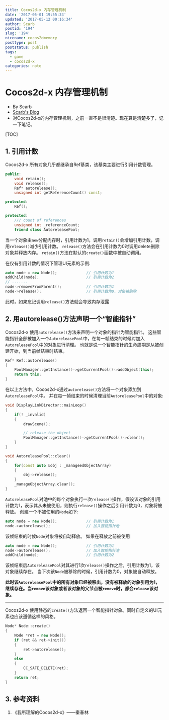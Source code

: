 ```yaml
---
title: Cocos2d-x 内存管理机制
date: '2017-05-01 19:55:34'
updated: '2017-05-12 00:16:34'
author: Scarb
postid: '194'
slug: '194'
nicename: cocos2dmemory
posttype: post
poststatus: publish
tags:
  - game
  - cocos2d-x
categories: note
---
```


# Cocos2d-x 内存管理机制

* By Scarb
* [Scarb's Blog](http://www.cnscarb.com/)
* 对Cocos2d-x的内存管理机制，之前一直不是很清楚。现在算是清楚多了，记一下笔记。

[TOC]

## 1. 引用计数

Cocos2d-x 所有对象几乎都继承自Ref基类，该基类主要进行引用计数管理。

```C++
public:
    void retain();
    void release();
    Ref* autorelease();
    unsigned int getReferenceCount() const;

protected:
    Ref();

protected:
    /// count of references
    unsigned int _referenceCount;
    friend class AutoreleasePool;
```

当一个对象由`new`分配内存时，引用计数为1，调用`retain()`会增加引用计数，调用`release()`减少引用计数。
`release()`方法会在引用计数为0时调用delete删除对象并释放内存。
`retain()`方法在默认的`create()`函数中被自动调用。

在仅有引用计数的情况下管理UI元素的示例:

```C++
auto node = new Node();             // 引用计数为1
addChild(node);                     // 引用计数为2
// .......
node->removeFromParent();           // 引用计数为1
node->release();                    // 引用计数为0，对象被删除
```

此时，如果忘记调用`release()`方法就会导致内存泄露

## 2. 用autorelease()方法声明一个“智能指针”

Cocos2d-x 使用`autorelease()`方法来声明一个对象的指针为智能指针。
这些智能指针全部被加入一个`AutoreleasePool`中，在每一帧结束的时候对加入`AutoreleasePool`中的对象进行清理。
也就是说一个智能指针的生命周期是从被创建开始，到当前帧结束时结束。

```C++
Ref* Ref::autorelease()
{
    PoolManager::getInstance()->getCurrentPool()->addObject(this);
    return this;
}
```

在以上方法中，Cocos2d-x通过`autorelease()`方法将一个对象添加到`AutoreleasePool`中。
并在每一帧结束的时候清理当前`AutoreleasePool`中的对象:

```C++
void DisplayLinkDirector::mainLoop()
{
    if(! _invalid)
    {
        drawScene();

        // release the object
        PoolManager::getInstance()->getCurrentPool()->clear();
    }
}

void AutoreleasePool::clear()
{
    for(const auto &obj : _manageedObjectArray)
    {
        obj->release();
    }
    _manageObjectArray.clear();
}
```

`AutoreleasePool`对池中的每个对象执行一次`release()`操作，假设该对象的引用计数为1，表示其从未被使用，则执行`release()`操作之后引用计数为0，对象将被释放。
创建一个不被使用的`Node`如下:

```C++
auto node = new Node();             // 引用计数为1
node->autorelease();                // 加入智能指针池
```

该帧结束的时候`Node`对象将被自动释放。
如果在释放之前被使用

```C++
auto node = new Node();             // 引用计数为1
node->autorelease();                // 加入智能指针池
addChild(node);                     // 引用计数为2
```

该帧结束后`AutoreleasePool`对其进行1次`release()`操作之后，引用计数为1，该对象继续存在。
当下次该`Node`被移除的时候，引用计数为0，对象被自动释放。

**此时该`AutoreleasePool`中的所有对象已经被移出，没有被释放的对象引用为1，继续存在。当`remove`该对象或者该对象的父节点被`remove`时，都会`release`该对象。**

***
Cocos2d-x 使用静态的`create()`方法返回一个智能指针对象。同时自定义的UI元素也应该遵循这样的风格。

```C++
Node* Node::create()
{
    Node *ret = new Node();
    if (ret && ret->init())
    {
        ret->autorelease();
    }
    else
    {
        CC_SAFE_DELETE(ret);
    }
    return ret;
}
```

## 3. 参考资料

1. 《我所理解的Cocos2d-x》——秦春林
